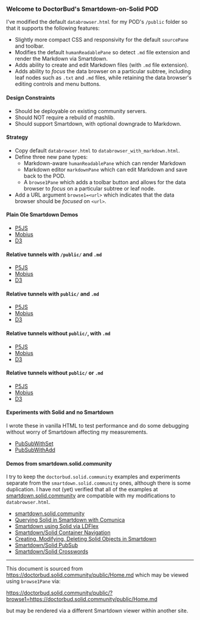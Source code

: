### Welcome to DoctorBud's Smartdown-on-Solid POD

I've modified the default `databrowser.html` for my POD's `/public` folder so that it supports the following features:

- Slightly more compact CSS and responsivity for the default `sourcePane` and toolbar.
- Modifies the default `humanReadablePane` so detect `.md` file extension and render the Markdown via Smartdown.
- Adds ability to create and edit Markdown files (with `.md` file extension).
- Adds ability to *focus* the data browser on a particular subtree, including leaf nodes such as `.txt` and `.md` files, while retaining the data browser's editing controls and menu buttons.


#### Design Constraints

- Should be deployable on existing community servers.
- Should NOT require a rebuild of mashlib.
- Should support Smartdown, with optional downgrade to Markdown.


#### Strategy

- Copy default `databrowser.html` to `databrowser_with_markdown.html`.
- Define three new pane types:
	- Markdown-aware `humanReadablePane` which can render Markdown
	- Markdown editor `markdownPane` which can edit Markdown and save back to the POD.
	- A `browse1Pane` which adds a toolbar button and allows for the data browser to *focus* on a particular subtree or leaf node.
- Add a URL argument `browse1=<url>` which indicates that the data browser should be *focused* on `<url>`.


#### Plain Ole Smartdown Demos

- [P5JS](:@https://doctorbud.solid.community/public/P5JS.md)
- [Mobius](:@https://doctorbud.solid.community/public/Mobius.md)
- [D3](:@https://doctorbud.solid.community/public/D3.md)

#### Relative tunnels with `/public/` and `.md`

- [P5JS](:@/public/P5JS.md)
- [Mobius](:@/public/Mobius.md)
- [D3](:@/public/D3.md)

#### Relative tunnels with `public/` and `.md`

- [P5JS](:@public/P5JS.md)
- [Mobius](:@public/Mobius.md)
- [D3](:@public/D3.md)

#### Relative tunnels without `public/`, with `.md`

- [P5JS](:@P5JS.md)
- [Mobius](:@Mobius.md)
- [D3](:@D3.md)

#### Relative tunnels without `public/` or `.md`

- [P5JS](:@P5JS)
- [Mobius](:@Mobius)
- [D3](:@D3)

#### Experiments with Solid and no Smartdown

I wrote these in vanilla HTML to test performance and do some debugging without worry of Smartdown affecting my measurements.

- [PubSubWithSet](https://doctorbud.solid.community/public/PubSubWithSet.html)
- [PubSubWithAdd](https://doctorbud.solid.community/public/PubSubWithAdd.html)


#### Demos from smartdown.solid.community

I try to keep the `doctorbud.solid.community` examples and experiments separate from the `smartdown.solid.community` ones, although there is some duplication. I have not (yet) verified that all of the examples at [smartdown.solid.community](https://smartdown.solid.community/public/) are compatible with my modifications to `databrowser.html`.

- [smartdown.solid.community](https://smartdown.solid.community/public/smartdown/#/public/Home.md)
- [Querying Solid in Smartdown with Comunica](https://smartdown.solid.community/public/smartdown/#/public/SolidQueries.md)
- [Smartdown using Solid via LDFlex](https://smartdown.solid.community/public/smartdown/#/public/SolidLDFlex.md)
- [Smartdown/Solid Container Navigation](https://smartdown.solid.community/public/smartdown/#/public/SolidLDFlexContainer.md)
- [Creating, Modifying, Deleting Solid Objects in Smartdown](https://smartdown.solid.community/public/smartdown/#/public/SolidLDFlexMutation.md)
- [Smartdown/Solid PubSub](https://smartdown.solid.community/public/smartdown/#/public/SolidPubSub.md)
- [Smartdown/Solid Crosswords](https://smartdown.solid.community/public/smartdown/#/public/SolidCrossword.md)


---

This document is sourced from https://doctorbud.solid.community/public/Home.md which may be viewed using `browse1Pane` via:

https://doctorbud.solid.community/public/?browse1=https://doctorbud.solid.community/public/Home.md

but may be rendered via a different Smartdown viewer within another site.
